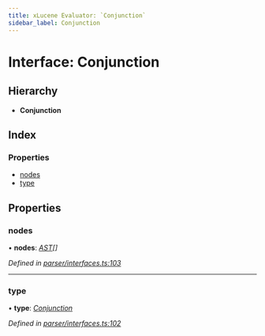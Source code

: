 ```yaml
---
title: xLucene Evaluator: `Conjunction`
sidebar_label: Conjunction
---
```


# Interface: Conjunction

## Hierarchy

* **Conjunction**

## Index

### Properties

* [nodes](conjunction.md#nodes)
* [type](conjunction.md#type)

## Properties

###  nodes

• **nodes**: *[AST](../overview.md#ast)[]*

*Defined in [parser/interfaces.ts:103](https://github.com/terascope/teraslice/blob/d8feecc03/packages/xlucene-evaluator/src/parser/interfaces.ts#L103)*

___

###  type

• **type**: *[Conjunction](../enums/asttype.md#conjunction)*

*Defined in [parser/interfaces.ts:102](https://github.com/terascope/teraslice/blob/d8feecc03/packages/xlucene-evaluator/src/parser/interfaces.ts#L102)*
